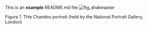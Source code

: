 This is an **example** README.md file
![fig_shakespear](figures/shakespear_portrait.jpg)

Figure 1. THe Chandos portrait (held by the National Portrait Gallery, London)


